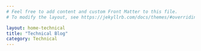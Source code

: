 ```yaml
---
# Feel free to add content and custom Front Matter to this file.
# To modify the layout, see https://jekyllrb.com/docs/themes/#overriding-theme-defaults

layout: home-technical
title: "Technical Blog"
category: Technical
---
```

